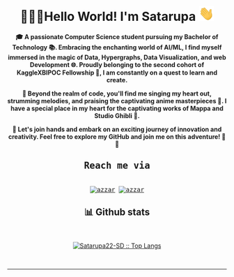 
<div align="center">
<h1 align="center">👩🏻‍💻Hello World!  I'm Satarupa <img width="35" src="https://github.com/1999AZZAR/1999AZZAR/blob/main/resources/img/waving.gif"></h1>
<h4 align="center">🎓 A passionate Computer Science student pursuing my Bachelor of Technology 📚. Embracing the enchanting world of AI/ML, I find myself immersed in the magic of Data, Hypergraphs, Data Visualization, and web Development 🌐. Proudly belonging to the second cohort of KaggleXBIPOC Fellowship 🚀, I am constantly on a quest to learn and create.

🌈 Beyond the realm of code, you'll find me singing my heart out, strumming melodies, and praising the captivating anime masterpieces 🎤. I have a special place in my heart for the captivating works of Mappa and Studio Ghibli 🌌.

🤝 Let's join hands and embark on an exciting journey of innovation and creativity. Feel free to explore my GitHub and join me on this adventure! 🚀✨</h4>
</div>

<div>
  <samp>
    <h2 align="center">Reach me via</h2>
    <p align="center">
      <br/>
      <a href="https://www.linkedin.com/in/satarupa-deb-/" target="blank"><img align="center"
         src="https://img.shields.io/badge/linkedin-%231DA1F2.svg?style=for-the-badge&logo=linkedin&logoColor=white"
         alt="azzar" height="30"/></a>
      <a href="https://mailto:satarupa2212@gmail.com" target="blank"><img align="center"
         src="https://img.shields.io/badge/gmail-EA4335.svg?style=for-the-badge&logo=gmail&logoColor=white"
         alt="azzar" height="30"/></a>
    </p>
  </samp>
</div>


  <div>
    <h2 align="center"> 📊 Github stats </h2>
      <br/>
        <p align="center">
          <a href="https://github.com/Satarupa22-SD/">
          <img src="https://github-readme-stats.vercel.app/api/top-langs/?username=Satarupa22-SD&langs_count=6&theme=gruvbox&layout=compact&hide_border=true" alt="Satarupa22-SD :: Top Langs" /></a>
        </p>
<!--         <p align="center">
          <a href="https://github.com/AbhinavJaintle/">
          <img width="49.5%" src="https://github-readme-stats.vercel.app/api?username=Satarupa22-SD&show_icons=true&theme=gruvbox&hide_border=true" />
          <img width="49.5%" src="https://github-readme-streak-stats.herokuapp.com/?user=Satarupa22-SD&theme=gruvbox&hide_border=true" />
          </a>
       </p> -->
     <br>
  </div>    


------

